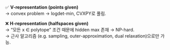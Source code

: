 ✅ **V-representation (points given)**  
→ convex problem → logdet-min, CVXPY로 풀림.

❌ **H-representation (halfspaces given)**  
→ “모든 x ∈ polytope” 조건 때문에 hidden max 존재 → NP-hard.  
→ 근사 알고리즘 (e.g. sampling, outer-approximation, dual relaxation)으로만 가능.